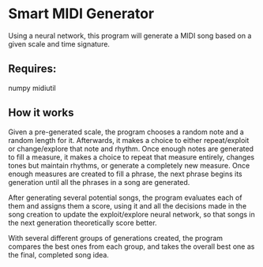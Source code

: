 # Smart MIDI Generator
Using a neural network, this program will generate a MIDI song based on a given scale and time signature.

## Requires:
numpy
midiutil

## How it works
Given a pre-generated scale, the program chooses a random note and a random length for it. Afterwards, it makes a choice
to either repeat/exploit or change/explore that note and rhythm. Once enough notes are generated to fill
a measure, it makes a choice to repeat that measure entirely, changes tones but maintain rhythms, or generate a completely new
measure. Once enough measures are created to fill a phrase, the next phrase begins its generation until all the
phrases in a song are generated.

After generating several potential songs, the program evaluates each of them and assigns them a score, using it and all the 
decisions made in the song creation to update the exploit/explore neural network, so that songs in the next generation 
theoretically score better. 

With several different groups of generations created, the program compares the best ones from each group, and takes the overall 
best one as the final, completed song idea.